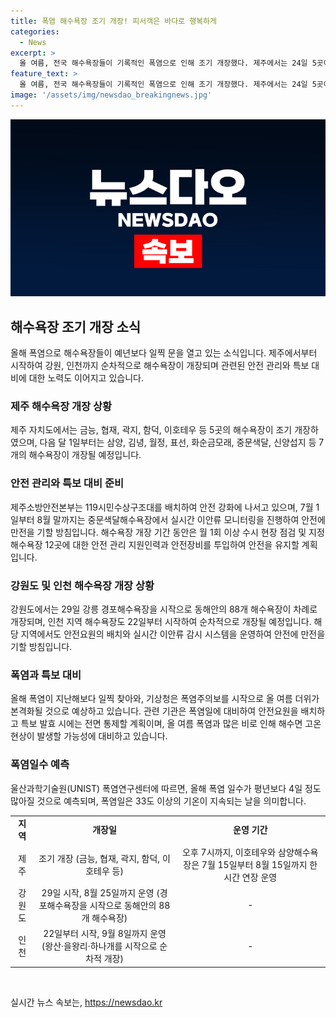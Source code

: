 ```yaml
---
title: 폭염 해수욕장 조기 개장! 피서객은 바다로 행복하게
categories:
  - News
excerpt: >
  올 여름, 전국 해수욕장들이 기록적인 폭염으로 인해 조기 개장했다. 제주에서는 24일 5곳이 개장하고, 강원도에서는 88곳의 해수욕장이 29일부터 운영된다. 폭염 주의보가 발령되어 피서객의 안전이 우려되는 가운데, 소방대원과 안전요원이 배치되고 이안류 모니터링이 강화될 예정이다. 또한 태풍주의보나 경보 발령 시 전면 통제가 이뤄질 것으로 알려졌으며, 폭염이 계속될 것으로 예상되는 가운데 올 여름의 폭염 일수가 평년보다 많이 발생할 것으로 전망되고 있다.
feature_text: >
  올 여름, 전국 해수욕장들이 기록적인 폭염으로 인해 조기 개장했다. 제주에서는 24일 5곳이 개장하고, 강원도에서는 88곳의 해수욕장이 29일부터 운영된다. 폭염 주의보가 발령되어 피서객의 안전이 우려되는 가운데, 소방대원과 안전요원이 배치되고 이안류 모니터링이 강화될 예정이다. 또한 태풍주의보나 경보 발령 시 전면 통제가 이뤄질 것으로 알려졌으며, 폭염이 계속될 것으로 예상되는 가운데 올 여름의 폭염 일수가 평년보다 많이 발생할 것으로 전망되고 있다.
image: '/assets/img/newsdao_breakingnews.jpg'
---
```


<p><img src="/assets/img/newsdao_breakingnews.jpg" alt="pcversion 속보" /></p>

<h2 data-ke-size="size26">해수욕장 조기 개장 소식</h2>

<p data-ke-size="size16">올해 폭염으로 해수욕장들이 예년보다 일찍 문을 열고 있는 소식입니다. 제주에서부터 시작하여 강원, 인천까지 순차적으로 해수욕장이 개장되며 관련된 안전 관리와 특보 대비에 대한 노력도 이어지고 있습니다.</p>

<h3>제주 해수욕장 개장 상황</h3>

<p data-ke-size="size16">제주 자치도에서는 금능, 협재, 곽지, 함덕, 이호테우 등 5곳의 해수욕장이 조기 개장하였으며, 다음 달 1일부터는 삼양, 김녕, 월정, 표선, 화순금모래, 중문색달, 신양섭지 등 7개의 해수욕장이 개장될 예정입니다.</p>

<h3>안전 관리와 특보 대비 준비</h3>

<p data-ke-size="size16">제주소방안전본부는 119시민수상구조대를 배치하여 안전 강화에 나서고 있으며, 7월 1일부터 8월 말까지는 중문색달해수욕장에서 실시간 이안류 모니터링을 진행하여 안전에 만전을 기할 방침입니다. 해수욕장 개장 기간 동안은 월 1회 이상 수시 현장 점검 및 지정 해수욕장 12곳에 대한 안전 관리 지원인력과 안전장비를 투입하여 안전을 유지할 계획입니다.</p>

<h3>강원도 및 인천 해수욕장 개장 상황</h3>

<p data-ke-size="size16">강원도에서는 29일 강릉 경포해수욕장을 시작으로 동해안의 88개 해수욕장이 차례로 개장되며, 인천 지역 해수욕장도 22일부터 시작하여 순차적으로 개장될 예정입니다. 해당 지역에서도 안전요원의 배치와 실시간 이안류 감시 시스템을 운영하여 안전에 만전을 기할 방침입니다.</p>

<h3>폭염과 특보 대비</h3>

<p data-ke-size="size16">올해 폭염이 지난해보다 일찍 찾아와, 기상청은 폭염주의보를 시작으로 올 여름 더위가 본격화될 것으로 예상하고 있습니다. 관련 기관은 폭염일에 대비하여 안전요원을 배치하고 특보 발효 시에는 전면 통제할 계획이며, 올 여름 폭염과 많은 비로 인해 해수면 고온 현상이 발생할 가능성에 대비하고 있습니다.</p>

<h3>폭염일수 예측</h3>

<p data-ke-size="size16">울산과학기술원(UNIST) 폭염연구센터에 따르면, 올해 폭염 일수가 평년보다 4일 정도 많아질 것으로 예측되며, 폭염일은 33도 이상의 기온이 지속되는 날을 의미합니다.</p>

<table>
<tbody>
<tr>
<td style="text-align: center; height: 17px;"><b>지역</b></td>
<td style="text-align: center; height: 17px;"><b>개장일</b></td>
<td style="text-align: center; height: 17px;"><b>운영 기간</b></td>
</tr>
<tr>
<td style="text-align: center; height: 17px;">제주</td>
<td style="text-align: center; height: 17px;">조기 개장 (금능, 협재, 곽지, 함덕, 이호테우 등)</td>
<td style="text-align: center; height: 17px;">오후 7시까지, 이호테우와 삼양해수욕장은 7월 15일부터 8월 15일까지 한 시간 연장 운영</td>
</tr>
<tr>
<td style="text-align: center; height: 17px;">강원도</td>
<td style="text-align: center; height: 17px;">29일 시작, 8월 25일까지 운영 (경포해수욕장을 시작으로 동해안의 88개 해수욕장)</td>
<td style="text-align: center; height: 17px;">-</td>
</tr>
<tr>
<td style="text-align: center; height: 17px;">인천</td>
<td style="text-align: center; height: 17px;">22일부터 시작, 9월 8일까지 운영 (왕산·을왕리·하나개를 시작으로 순차적 개장)</td>
<td style="text-align: center; height: 17px;">-</td>
</tr>
</tbody>
</table>

<p data-ke-size="size16">&nbsp;</p>
실시간 뉴스 속보는, <a href="https://newsdao.kr" rel="dofollow">https://newsdao.kr</a>


